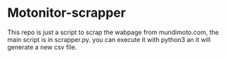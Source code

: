 # Motonitor-scrapper
This repo is just a script to scrap the wabpage from mundimoto.com, the main script is in scrapper.py. you can execute it with python3 an it will generate a new csv file.
